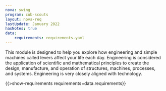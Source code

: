 ```yaml
---
nova: swing
program: cub-scouts
layout: nova-req
lastUpdate: January 2022
hasNotes: true
data:
    requirements: requirements.yaml
---
```


This module is designed to help you explore how engineering and simple machines called levers affect your life each day. Engineering is considered the application of scientific and mathematical principles to create the design, manufacture, and operation of structures, machines, processes, and systems. Engineering is very closely aligned with technology.

{{>show-requirements requirements=data.requirements}}
